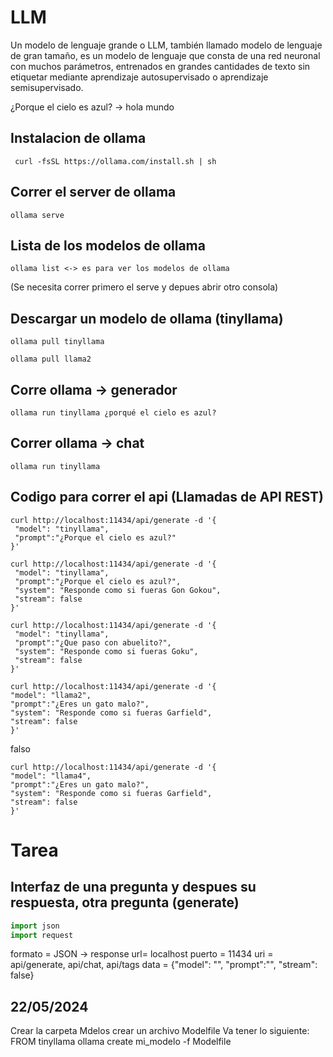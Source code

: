 # LLM

Un modelo de lenguaje grande o LLM, también llamado modelo de lenguaje de gran tamaño, es un modelo de lenguaje que consta de una red neuronal con muchos parámetros, entrenados en grandes cantidades de texto sin etiquetar mediante aprendizaje autosupervisado o aprendizaje semisupervisado.​

¿Porque el cielo es azul? -> hola mundo 

## Instalacion de ollama
```
 curl -fsSL https://ollama.com/install.sh | sh 
 ```

 ## Correr el server de ollama
 ```
 ollama serve
 ```

 ## Lista de los modelos de ollama
 ```
 ollama list <-> es para ver los modelos de ollama
 ```
 (Se necesita correr primero el serve y depues abrir otro consola)

 ## Descargar un modelo de ollama (tinyllama)
 ```
 ollama pull tinyllama

 ollama pull llama2
 ```

 ## Corre ollama -> generador
  ```
ollama run tinyllama ¿porqué el cielo es azul?
 ```

## Correr ollama -> chat
 ```
ollama run tinyllama
 ```

## Codigo para correr el api (Llamadas de API REST)
 ```
curl http://localhost:11434/api/generate -d '{
  "model": "tinyllama",
  "prompt":"¿Porque el cielo es azul?"
}'
 ```
 ```
curl http://localhost:11434/api/generate -d '{
  "model": "tinyllama",
  "prompt":"¿Porque el cielo es azul?",
  "system": "Responde como si fueras Gon Gokou",
  "stream": false
}'
 ```
 ```
 curl http://localhost:11434/api/generate -d '{
  "model": "tinyllama",
  "prompt":"¿Que paso con abuelito?",
  "system": "Responde como si fueras Goku",
  "stream": false
}'
 ```
  ```
 curl http://localhost:11434/api/generate -d '{
  "model": "llama2",
  "prompt":"¿Eres un gato malo?",
  "system": "Responde como si fueras Garfield",
  "stream": false
}'
 ```


falso
   ```
 curl http://localhost:11434/api/generate -d '{
  "model": "llama4",
  "prompt":"¿Eres un gato malo?",
  "system": "Responde como si fueras Garfield",
  "stream": false
}'
 ```



# Tarea
## Interfaz de una pregunta y despues su respuesta, otra pregunta (generate)
 ``` python
import json
import request
 ```

formato = JSON -> response
 url= localhost
 puerto = 11434
 uri = api/generate, api/chat, api/tags
 data = {"model": "",
        "prompt":"",
        "stream": false}



## 22/05/2024
Crear la carpeta Mdelos 
crear un archivo Modelfile
Va tener lo siguiente: FROM tinyllama
ollama create mi_modelo -f Modelfile